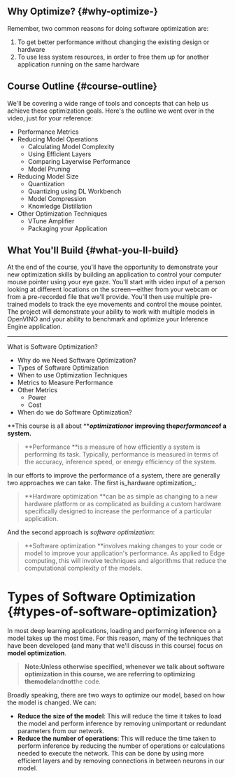 ## Why Optimize? {#why-optimize-}

Remember, two common reasons for doing software optimization are:

1. To get better performance without changing the existing design or hardware
2. To use less system resources, in order to free them up for another application running on the same hardware

## Course Outline {#course-outline}

We'll be covering a wide range of tools and concepts that can help us achieve these optimization goals. Here's the outline we went over in the video, just for your reference:

* Performance Metrics
* Reducing Model Operations
  * Calculating Model Complexity
  * Using Efficient Layers
  * Comparing Layerwise Performance
  * Model Pruning
* Reducing Model Size
  * Quantization
  * Quantizing using DL Workbench
  * Model Compression
  * Knowledge Distillation
* Other Optimization Techniques
  * VTune Amplifier
  * Packaging your Application

## What You'll Build {#what-you-ll-build}

At the end of the course, you'll have the opportunity to demonstrate your new optimization skills by building an application to control your computer mouse pointer using your eye gaze. You'll start with video input of a person looking at different locations on the screen—either from your webcam or from a pre-recorded file that we'll provide. You'll then use multiple pre-trained models to track the eye movements and control the mouse pointer. The project will demonstrate your ability to work with multiple models in OpenVINO and your ability to benchmark and optimize your Inference Engine application.

---

What is Software Optimization?

* Why do we Need Software Optimization?
* Types of Software Optimization
* When to use Optimization Techniques
* Metrics to Measure Performance
* Other Metrics
  * Power
  * Cost
* When do we do Software Optimization?

**This course is all about **_**optimization**_**or improving the**_**performance**_**of a system.**

> **Performance **is a measure of how efficiently a system is performing its task. Typically, performance is measured in terms of the accuracy, inference speed, or energy efficiency of the system.

In our efforts to improve the performance of a system, there are generally two approaches we can take. The first is_hardware optimization_:

> **Hardware optimization **can be as simple as changing to a new hardware platform or as complicated as building a custom hardware specifically designed to increase the performance of a particular application.

And the second approach is _software optimization_:

> **Software optimization **involves making changes to your code or model to improve your application's performance. As applied to Edge computing, this will involve techniques and algorithms that reduce the computational complexity of the models.

# Types of Software Optimization {#types-of-software-optimization}

In most deep learning applications, loading and performing inference on a model takes up the most time. For this reason, many of the techniques that have been developed \(and many that we'll discuss in this course\) focus on **model optimization**.

> **Note:**Unless otherwise specified, whenever we talk about software optimization in this course, we are referring to optimizing the**model**and**not**the code.

Broadly speaking, there are two ways to optimize our model, based on how the model is changed. We can:

* **Reduce the size of the model**: This will reduce the time it takes to load the model and perform inference by removing unimportant or redundant parameters from our network.
* **Reduce the number of operations**: This will reduce the time taken to perform inference by reducing the number of operations or calculations needed to execute the network. This can be done by using more efficient layers and by removing connections in between neurons in our model.



